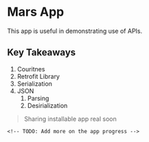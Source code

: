 # Mars App

This app is useful in demonstrating use of APIs.

## Key Takeaways

1. Couritnes
2. Retrofit Library
3. Serialization
4. JSON
   1. Parsing
   2. Desirialization

> Sharing installable app real soon

`<!-- TODO: Add more on the app progress -->`
